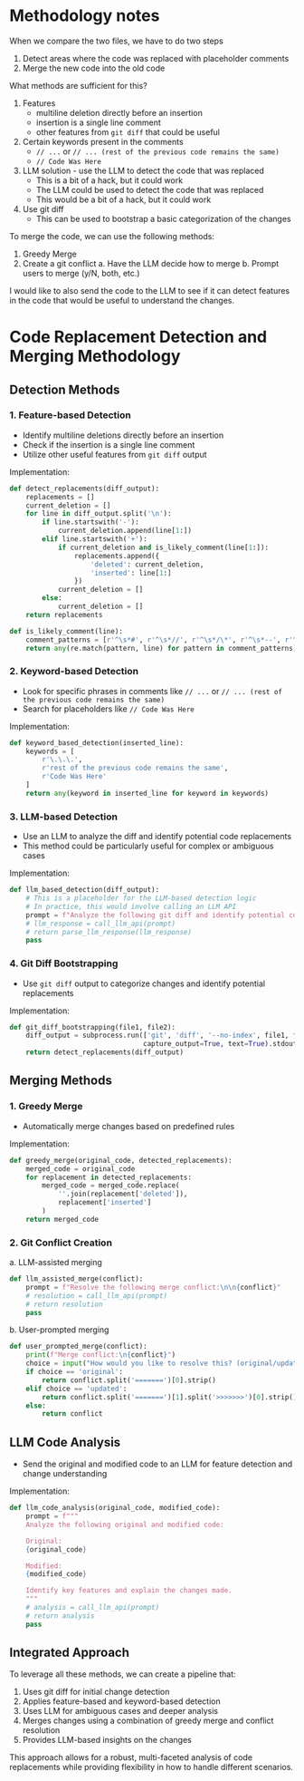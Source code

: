 # Methodology notes

When we compare the two files, we have to do two steps

1. Detect areas where the code was replaced with placeholder comments
2. Merge the new code into the old code

What methods are sufficient for this?
1. Features
    - multiline deletion directly before an insertion
    - insertion is a single line comment
    - other features from `git diff` that could be useful
2. Certain keywords present in the comments
    - `// ...` or `// ... (rest of the previous code remains the same)`
    - `// Code Was Here`
3. LLM solution - use the LLM to detect the code that was replaced
    - This is a bit of a hack, but it could work
    - The LLM could be used to detect the code that was replaced
    - This would be a bit of a hack, but it could work
4. Use git diff
    - This can be used to bootstrap a basic categorization of the changes

To merge the code, we can use the following methods:

1. Greedy Merge
1. Create a git conflict
   a. Have the LLM decide how to merge
   b. Prompt users to merge (y/N, both, etc.)

I would like to also send the code to the LLM to see if it can detect features in the code that would be useful to understand the changes.


# Code Replacement Detection and Merging Methodology

## Detection Methods

### 1. Feature-based Detection
- Identify multiline deletions directly before an insertion
- Check if the insertion is a single line comment
- Utilize other useful features from `git diff` output

Implementation:
```python
def detect_replacements(diff_output):
    replacements = []
    current_deletion = []
    for line in diff_output.split('\n'):
        if line.startswith('-'):
            current_deletion.append(line[1:])
        elif line.startswith('+'):
            if current_deletion and is_likely_comment(line[1:]):
                replacements.append({
                    'deleted': current_deletion,
                    'inserted': line[1:]
                })
            current_deletion = []
        else:
            current_deletion = []
    return replacements

def is_likely_comment(line):
    comment_patterns = [r'^\s*#', r'^\s*//', r'^\s*/\*', r'^\s*--', r'^\s*%', r'^\s*;', r'^\s*<!--']
    return any(re.match(pattern, line) for pattern in comment_patterns)
```

### 2. Keyword-based Detection
- Look for specific phrases in comments like `// ...` or `// ... (rest of the previous code remains the same)`
- Search for placeholders like `// Code Was Here`

Implementation:
```python
def keyword_based_detection(inserted_line):
    keywords = [
        r'\.\.\.',
        r'rest of the previous code remains the same',
        r'Code Was Here'
    ]
    return any(keyword in inserted_line for keyword in keywords)
```

### 3. LLM-based Detection
- Use an LLM to analyze the diff and identify potential code replacements
- This method could be particularly useful for complex or ambiguous cases

Implementation:
```python
def llm_based_detection(diff_output):
    # This is a placeholder for the LLM-based detection logic
    # In practice, this would involve calling an LLM API
    prompt = f"Analyze the following git diff and identify potential code replacements:\n\n{diff_output}"
    # llm_response = call_llm_api(prompt)
    # return parse_llm_response(llm_response)
    pass
```

### 4. Git Diff Bootstrapping
- Use `git diff` output to categorize changes and identify potential replacements

Implementation:
```python
def git_diff_bootstrapping(file1, file2):
    diff_output = subprocess.run(['git', 'diff', '--no-index', file1, file2],
                                 capture_output=True, text=True).stdout
    return detect_replacements(diff_output)
```

## Merging Methods

### 1. Greedy Merge
- Automatically merge changes based on predefined rules

Implementation:
```python
def greedy_merge(original_code, detected_replacements):
    merged_code = original_code
    for replacement in detected_replacements:
        merged_code = merged_code.replace(
            ''.join(replacement['deleted']),
            replacement['inserted']
        )
    return merged_code
```

### 2. Git Conflict Creation
a. LLM-assisted merging
```python
def llm_assisted_merge(conflict):
    prompt = f"Resolve the following merge conflict:\n\n{conflict}"
    # resolution = call_llm_api(prompt)
    # return resolution
    pass
```

b. User-prompted merging
```python
def user_prompted_merge(conflict):
    print(f"Merge conflict:\n{conflict}")
    choice = input("How would you like to resolve this? (original/updated/both): ")
    if choice == 'original':
        return conflict.split('=======')[0].strip()
    elif choice == 'updated':
        return conflict.split('=======')[1].split('>>>>>>>')[0].strip()
    else:
        return conflict
```

## LLM Code Analysis
- Send the original and modified code to an LLM for feature detection and change understanding

Implementation:
```python
def llm_code_analysis(original_code, modified_code):
    prompt = f"""
    Analyze the following original and modified code:

    Original:
    {original_code}

    Modified:
    {modified_code}

    Identify key features and explain the changes made.
    """
    # analysis = call_llm_api(prompt)
    # return analysis
    pass
```

## Integrated Approach
To leverage all these methods, we can create a pipeline that:
1. Uses git diff for initial change detection
2. Applies feature-based and keyword-based detection
3. Uses LLM for ambiguous cases and deeper analysis
4. Merges changes using a combination of greedy merge and conflict resolution
5. Provides LLM-based insights on the changes

This approach allows for a robust, multi-faceted analysis of code replacements while providing flexibility in how to handle different scenarios.